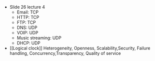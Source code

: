 * Slide 26 lecture 4
	* Email: TCP
	* HTTP: TCP
	* FTP: TCP
	* DNS: UDP
	* VOIP: UDP
	* Music streaming: UDP
	* DHCP: UDP
* [[Logical clock]] 
Heterogeneity, Openness, Scalability,Security, Failure handling, Concurrency,Transparency, Quality of service